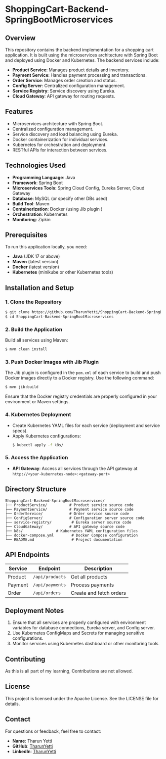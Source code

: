 # ShoppingCart-Backend-SpringBootMicroservices

## Overview
This repository contains the backend implementation for a shopping cart application. It is built using the microservices architecture with Spring Boot and deployed using Docker and Kubernetes. The backend services include:

- **Product Service**: Manages product details and inventory.
- **Payment Service**: Handles payment processing and transactions.
- **Order Service**: Manages order creation and status.
- **Config Server**: Centralized configuration management.
- **Service Registry**: Service discovery using Eureka.
- **Cloud Gateway**: API gateway for routing requests.

## Features
- Microservices architecture with Spring Boot.
- Centralized configuration management.
- Service discovery and load balancing using Eureka.
- Docker containerization for individual services.
- Kubernetes for orchestration and deployment.
- RESTful APIs for interaction between services.

## Technologies Used
- **Programming Language**: Java
- **Framework**: Spring Boot
- **Microservices Tools**: Spring Cloud Config, Eureka Server, Cloud Gateway
- **Database**: MySQL (or specify other DBs used)
- **Build Tool**: Maven
- **Containerization**: Docker (using Jib plugin )
- **Orchestration**: Kubernetes
- **Monitoring**: Zipkin

## Prerequisites
To run this application locally, you need:

- **Java** (JDK 17 or above)
- **Maven** (latest version)
- **Docker** (latest version)
- **Kubernetes** (minikube or other Kubernetes tools)

## Installation and Setup
### 1. Clone the Repository
```bash
$ git clone https://github.com/TharunYetti/ShoppingCart-Backend-SpringBootMicroservices.git
$ cd ShoppingCart-Backend-SpringBootMicroservices
```

### 2. Build the Application
Build all services using Maven:
```bash
$ mvn clean install
```

### 3. Push Docker Images with Jib Plugin
The Jib plugin is configured in the `pom.xml` of each service to build and push Docker images directly to a Docker registry. Use the following command:
```bash
$ mvn jib:build
```
Ensure that the Docker registry credentials are properly configured in your environment or Maven settings.

### 4. Kubernetes Deployment
- Create Kubernetes YAML files for each service (deployment and service specs).
- Apply Kubernetes configurations:
  ```bash
  $ kubectl apply -f k8s/
  ```

### 5. Access the Application
- **API Gateway**: Access all services through the API gateway at `http://<your-kubernetes-node>:<gateway-port>`

## Directory Structure
```
ShoppingCart-Backend-SpringBootMicroservices/
├── ProductService/          # Product service source code
├── PaymentService/          # Payment service source code
├── OrderService/            # Order service source code
├── ConfigServer/            # Configuration server source code
├── service-registry/         # Eureka server source code
├── CloudGateway/            # API gateway source code
├── k8s/               # Kubernetes YAML configuration files
├── docker-compose.yml        # Docker Compose configuration
└── README.md                 # Project documentation
```

## API Endpoints
| Service        | Endpoint                        | Description                        |
|----------------|---------------------------------|------------------------------------|
| Product        | `/api/products`                | Get all products                  |
| Payment        | `/api/payments`                | Process payments                  |
| Order          | `/api/orders`                  | Create and fetch orders           |

## Deployment Notes
1. Ensure that all services are properly configured with environment variables for database connections, Eureka server, and Config server.
2. Use Kubernetes ConfigMaps and Secrets for managing sensitive configurations.
3. Monitor services using Kubernetes dashboard or other monitoring tools.

## Contributing
As this is all part of my learning, Contributions are not allowed.

## License
This project is licensed under the Apache License. See the LICENSE file for details.

## Contact
For questions or feedback, feel free to contact:
- **Name**: Tharun Yetti
- **GitHub**: [TharunYetti](https://github.com/TharunYetti)
- **LinkedIn**: [TharunYetti](https://linkedin.com/in/tharun-yetti-9775a0280/)

